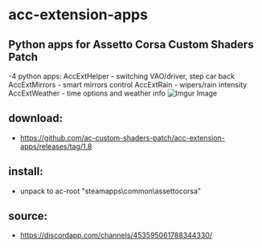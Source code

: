 # acc-extension-apps
## Python apps for Assetto Corsa Custom Shaders Patch
-4 python apps: 
AccExtHelper - switching VAO/driver, step car back
AccExtMirrors - smart mirrors control
AccExtRain - wipers/rain intensity
AccExtWeather - time options and weather info
![Imgur Image](https://i.imgur.com/Q2zx6mw.png)
## download: 
  - https://github.com/ac-custom-shaders-patch/acc-extension-apps/releases/tag/1.8
## install:
  - unpack to ac-root "steamapps\common\assettocorsa"
## source: 
  - https://discordapp.com/channels/453595061788344330/
